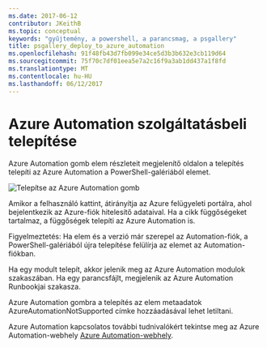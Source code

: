 ```yaml
---
ms.date: 2017-06-12
contributor: JKeithB
ms.topic: conceptual
keywords: "gyűjtemény, a powershell, a parancsmag, a psgallery"
title: psgallery_deploy_to_azure_automation
ms.openlocfilehash: 91f48fb43d7fb099e34ce5d3b3b632e3cb119d64
ms.sourcegitcommit: 75f70c7df01eea5e7a2c16f9a3ab1dd437a1f8fd
ms.translationtype: MT
ms.contentlocale: hu-HU
ms.lasthandoff: 06/12/2017
---
```

<a name="deploy-to-azure-automation"></a>Azure Automation szolgáltatásbeli telepítése
===========================

Azure Automation gomb elem részleteit megjelenítő oldalon a telepítés telepíti az Azure Automation a PowerShell-galériából elemet.

![Telepítse az Azure Automation gomb](Images/DeployToAzureAutomationButton.png)

Amikor a felhasználó kattint, átirányítja az Azure felügyeleti portálra, ahol bejelentkezik az Azure-fiók hitelesítő adataival.
Ha a cikk függőségeket tartalmaz, a függőségek telepíti az Azure Automation is.

Figyelmeztetés: Ha elem és a verzió már szerepel az Automation-fiók, a PowerShell-galériából újra telepítése felülírja az elemet az Automation-fiókban.

Ha egy modult telepít, akkor jelenik meg az Azure Automation modulok szakaszában.  Ha egy parancsfájlt, megjelenik az Azure Automation Runbookjai szakasza.

Azure Automation gombra a telepítés az elem metaadatok AzureAutomationNotSupported címke hozzáadásával lehet letiltani.

Azure Automation kapcsolatos további tudnivalókért tekintse meg az Azure Automation-webhely [Azure Automation-webhely](http://azure.microsoft.com/en-us/services/automation/).

